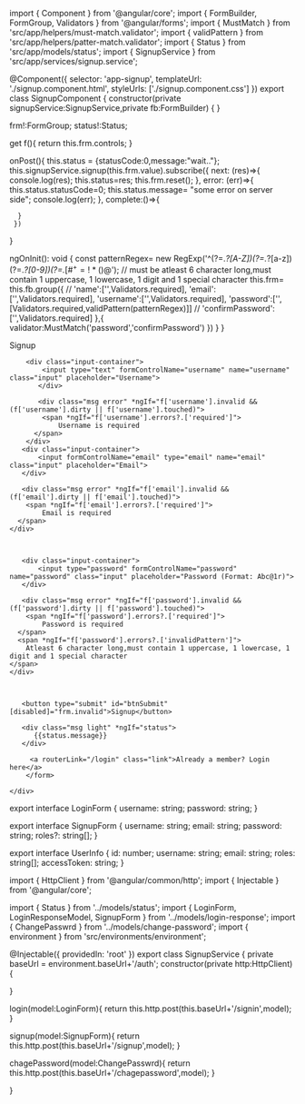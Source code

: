 import { Component } from '@angular/core';
import { FormBuilder, FormGroup, Validators } from '@angular/forms';
import { MustMatch } from 'src/app/helpers/must-match.validator';
import { validPattern } from 'src/app/helpers/patter-match.validator';
import { Status } from 'src/app/models/status';
import { SignupService } from 'src/app/services/signup.service';

@Component({
  selector: 'app-signup',
  templateUrl: './signup.component.html',
  styleUrls: ['./signup.component.css']
})
export class SignupComponent {
  constructor(private signupService:SignupService,private fb:FormBuilder) { }
  
  frm!:FormGroup;
  status!:Status;

  get f(){
    return this.frm.controls;
  }

  onPost(){
     this.status = {statusCode:0,message:"wait.."};
     this.signupService.signup(this.frm.value).subscribe({
      next: (res)=>{
        console.log(res);
        this.status=res;
        this.frm.reset();
      },
      error: (err)=>{
       this.status.statusCode=0;
       this.status.message= "some error on server side";
      console.log(err);
      },
      complete:()=>{
       
      }
     })
  }

  ngOnInit(): void {
    const patternRegex= new RegExp('^(?=.*?[A-Z])(?=.*?[a-z])(?=.*?[0-9])(?=.*[#$^+=!*()@%&]).{6,}$');
    // must be atleast 6 character long,must contain 1 uppercase, 1 lowercase, 1 digit and 1 special character
    this.frm= this.fb.group({
      //  'name':['',Validators.required],
       'email':['',Validators.required],
       'username':['',Validators.required],
       'password':['',[Validators.required,validPattern(patternRegex)]]
      //  'confirmPassword':['',Validators.required]
    },{
      validator:MustMatch('password','confirmPassword')
    })
  }
}


<div class="form-container">
    <div class="form signup">
        <form [formGroup]="frm" (ngSubmit)="onPost()">
        <div class="title">
           Signup
        </div>
    
   
        
        <div class="input-container"> 
            <input type="text" formControlName="username" name="username" class="input" placeholder="Username">
           </div>
        
           <div class="msg error" *ngIf="f['username'].invalid && (f['username'].dirty || f['username'].touched)">
            <span *ngIf="f['username'].errors?.['required']">
                Username is required  
          </span>
        </div>
       <div class="input-container"> 
           <input formControlName="email" type="email" name="email" class="input" placeholder="Email">
       </div>
    
       <div class="msg error" *ngIf="f['email'].invalid && (f['email'].dirty || f['email'].touched)">
        <span *ngIf="f['email'].errors?.['required']">
            Email is required  
      </span>
    </div>
    
    
    
       <div class="input-container"> 
           <input type="password" formControlName="password"  name="password" class="input" placeholder="Password (Format: Abc@1r)">
       </div>
    
       <div class="msg error" *ngIf="f['password'].invalid && (f['password'].dirty || f['password'].touched)">
        <span *ngIf="f['password'].errors?.['required']">
            Password is required  
      </span>
      <span *ngIf="f['password'].errors?.['invalidPattern']">
        Atleast 6 character long,must contain 1 uppercase, 1 lowercase, 1 digit and 1 special character
    </span>
    </div>
    

    
       <button type="submit" id="btnSubmit" [disabled]="frm.invalid">Signup</button>
       
       <div class="msg light" *ngIf="status">
          {{status.message}}
       </div>
    
         <a routerLink="/login" class="link">Already a member? Login here</a>
        </form>

    </div>

    
export interface LoginForm {
    username: string;
    password: string;
  }
  
  export interface SignupForm {
    username: string;
    email: string;
    password: string;
    roles?: string[];
  }

  export interface UserInfo {
    id: number;
    username: string;
    email: string;
    roles: string[];
    accessToken: string;
  }

  import { HttpClient } from '@angular/common/http';
import { Injectable } from '@angular/core';

import { Status } from '../models/status';
import { LoginForm, LoginResponseModel, SignupForm } from '../models/login-response';
import { ChangePasswrd } from '../models/change-password';
import { environment } from 'src/environments/environment';


@Injectable({
  providedIn: 'root'
})
export class SignupService {
  private baseUrl = environment.baseUrl+'/auth';
  constructor(private http:HttpClient) { 

  }

  login(model:LoginForm){
  return this.http.post<LoginResponseModel>(this.baseUrl+'/signin',model);
  }

  signup(model:SignupForm){
     return this.http.post<Status>(this.baseUrl+'/signup',model);
  }

  chagePassword(model:ChangePasswrd){
    return this.http.post<Status>(this.baseUrl+'/chagepassword',model);
    }

}
